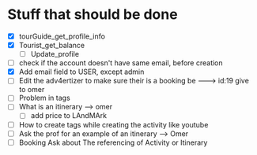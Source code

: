 # Stuff that should be done

- [x] tourGuide_get_profile_info
- [x] Tourist_get_balance
  - [ ] Update_profile
- [ ] check if the account doesn't have same email, before creation
- [x] Add email field to USER, except admin
- [ ] Edit the adv4ertizer to make sure their is a booking be ---> id:19 give to omer
- [ ] Problem in tags
- [ ] What is an itinerary --> omer
  - [ ] add price to LAndMArk
- [ ] How to create tags while creating the activity like youtube
- [ ] Ask the prof for an example of an itinerary --> Omer
- [ ] Booking Ask about The referencing of Activity or Itinerary